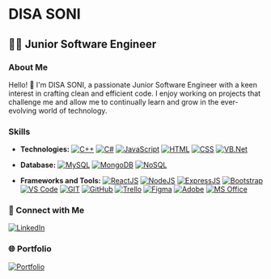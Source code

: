 # DISA SONI

## 👨‍💻 Junior Software Engineer 

### About Me

Hello! 👋 I'm DISA SONI, a passionate Junior Software Engineer with a keen interest in crafting clean and efficient code. I enjoy working on projects that challenge me and allow me to continually learn and grow in the ever-evolving world of technology.

### Skills

- **Technologies:**
[![C++](https://img.shields.io/badge/C%2B%2B-%2300599C.svg?style=flat-square&logo=c%2B%2B&logoColor=white)](https://en.wikipedia.org/wiki/C%2B%2B) [![C#](https://img.shields.io/badge/C%23-%231572B6.svg?style=flat-square&logo=c-sharp&logoColor=white)](https://docs.microsoft.com/en-us/dotnet/csharp/) [![JavaScript](https://img.shields.io/badge/JavaScript-%23323330.svg?style=flat-square&logo=javascript&logoColor=%23F7DF1E)](https://developer.mozilla.org/en-US/docs/Web/JavaScript) [![HTML](https://img.shields.io/badge/HTML-%234ea94b.svg?style=flat-square&logo=html5&logoColor=white)](https://developer.mozilla.org/en-US/docs/Web/HTML) [![CSS](https://img.shields.io/badge/CSS-%23404d59.svg?style=flat-square&logo=css3&logoColor=white)](https://developer.mozilla.org/en-US/docs/Web/CSS) [![VB.Net](https://img.shields.io/badge/VB.Net-%23323330.svg?style=flat-square&logo=visual-studio&logoColor=%23F7DF1E)](https://docs.microsoft.com/en-us/dotnet/visual-basic/)

- **Database:**
[![MySQL](https://img.shields.io/badge/MySQL-%2300599C.svg?style=flat-square&logo=mysql&logoColor=white)](https://www.mysql.com/) [![MongoDB](https://img.shields.io/badge/MongoDB-%234ea94b.svg?style=flat-square&logo=mongodb&logoColor=white)](https://www.mongodb.com/) [![NoSQL](https://img.shields.io/badge/NoSQL-%231572B6.svg?style=flat-square)](https://en.wikipedia.org/wiki/NoSQL)

- **Frameworks and Tools:**
 [![ReactJS](https://img.shields.io/badge/ReactJS-%2320232a.svg?style=flat-square&logo=react&logoColor=%2361DAFB)](https://reactjs.org/) [![NodeJS](https://img.shields.io/badge/NodeJS-%234ea94b.svg?style=flat-square&logo=node.js&logoColor=white)](https://nodejs.org/) [![ExpressJS](https://img.shields.io/badge/ExpressJS-%23404d59.svg?style=flat-square)](https://expressjs.com/) [![Bootstrap](https://img.shields.io/badge/Bootstrap-%23563D7C.svg?style=flat-square&logo=bootstrap&logoColor=white)](https://getbootstrap.com/) [![VS Code](https://img.shields.io/badge/VS_Code-%2300599C.svg?style=flat-square&logo=visual-studio-code&logoColor=white)](https://code.visualstudio.com/) [![GIT](https://img.shields.io/badge/Git-%23f05032.svg?style=flat-square&logo=git&logoColor=white)](https://git-scm.com/)  [![GitHub](https://img.shields.io/badge/GitHub-%23121011.svg?style=flat-square&logo=github&logoColor=white)](https://github.com/)  [![Trello](https://img.shields.io/badge/Trello-%23026AA7.svg?style=flat-square&logo=trello&logoColor=white)](https://trello.com/)  [![Figma](https://img.shields.io/badge/Figma-%23f24e1e.svg?style=flat-square&logo=figma&logoColor=white)](https://www.figma.com/)  [![Adobe](https://img.shields.io/badge/Adobe-%23FF0000.svg?style=flat-square&logo=adobe&logoColor=white)](https://www.adobe.com/)  [![MS Office](https://img.shields.io/badge/MS_Office-%23D83B01.svg?style=flat-square&logo=microsoft-office&logoColor=white)](https://www.microsoft.com/en-us/microsoft-365/)


### 🤝 Connect with Me

[![LinkedIn](https://img.shields.io/badge/LinkedIn-DISA%20SONI-blue)](https://www.linkedin.com/in/disa-soni)

### 🌐 Portfolio

[![Portfolio](https://img.shields.io/badge/Portfolio-%23000000.svg?style=flat-square&logo=firefox&logoColor=white)](https://disasoni.github.io/MyPortfolio/)
